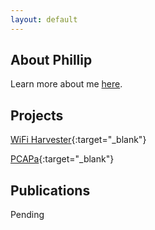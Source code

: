 ```yaml
---
layout: default
---
```


## About Phillip

Learn more about me [here](./about-Phillip.md).

## Projects

[WiFi Harvester](https://github.com/gaterunner341/wifiHarvester){:target="_blank"} 

[PCAPa](https://github.com/gaterunner341/PCAPa){:target="_blank"} 

## Publications

Pending
